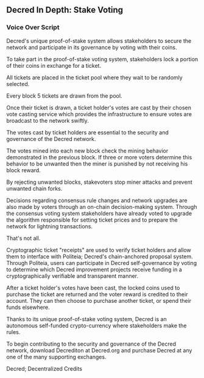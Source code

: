 ## Decred In Depth: Stake Voting
### Voice Over Script

Decred's unique proof-of-stake system allows stakeholders to secure the network and participate in its governance by voting with their coins.

To take part in the proof-of-stake voting system, stakeholders lock a portion of their coins in exchange for a ticket. 

All tickets are placed in the ticket pool where they wait to be randomly selected.

Every block 5 tickets are drawn from the pool. 

Once their ticket is drawn, a ticket holder's votes are cast by their chosen vote casting service which provides the infrastructure to ensure votes are broadcast to the network swiftly.

The votes cast by ticket holders are essential to the security and governance of the Decred network. 

The votes mined into each new block check the mining behavior demonstrated in the previous block. If three or more voters determine this behavior to be unwanted then the miner is punished by not receiving his block reward. 

By rejecting unwanted blocks, stakevoters stop miner attacks and prevent unwanted chain forks.

Decisions regarding consensus rule changes and network upgrades are also made by voters through an on-chain decision-making system. Through the consensus voting system stakeholders have already voted to upgrade the algorithm responsible for setting ticket prices and to prepare the network for lightning transactions. 

That's not all.

Cryptographic ticket "receipts" are used to verify ticket holders and allow them to interface with Politeia; Decred's chain-anchored proposal system. Through Politeia, users can participate in Decred self-governance by voting to determine which Decred improvement projects receive funding in a cryptographically verifiable and transparent manner.

After a ticket holder's votes have been cast, the locked coins used to purchase the ticket are returned and the voter reward is credited to their account. They can then choose to purchase another ticket, or spend their funds elsewhere.

Thanks to its unique proof-of-stake voting system, Decred is an autonomous self-funded crypto-currency where stakeholders make the rules.

To begin contributing to the security and governance of the Decred network, download Decrediton at Decred.org and purchase Decred at any one of the many supporting exchanges.

Decred; Decentralized Credits
